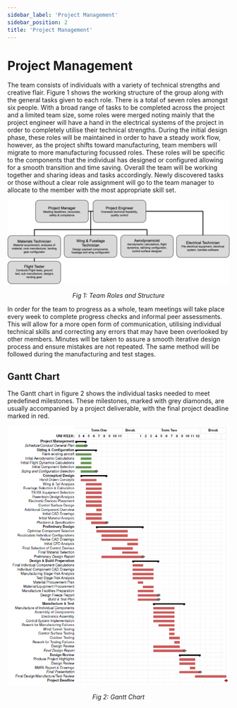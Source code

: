 ```yaml
---
sidebar_label: 'Project Management'
sidebar_position: 2
title: 'Project Management'
---
```


# Project Management
The team consists of individuals with a variety of technical strengths and creative flair. Figure 1 shows the working structure of the group along with the general tasks given to each role. There is a total of seven roles amongst six people. With a broad range of tasks to be completed across the project and a limited team size, some roles were merged noting mainly that the project engineer will have a hand in the electrical systems of the project in order to completely utilise their technical strengths. During the initial design phase, these roles will be maintained in order to have a steady work flow, however, as the project shifts toward manufacturing, team members will migrate to more manufacturing focussed roles. These roles will be specific to the components that the individual has designed or configured allowing for a smooth transition and time saving. Overall the team will be working together and sharing ideas and tasks accordingly. Newly discovered tasks or those without a clear role assignment will go to the team manager to allocate to the member with the most appropriate skill set.

![Team Roles and Structure](/img/intro/roles.png)<center><i>Fig 1: Team Roles and Structure</i></center>


In order for the team to progress as a whole, team meetings will take place every week to complete progress checks and informal peer assessments. This will allow for a more open form of communication, utilising individual technical skills and correcting any errors that may have been overlooked by other members. Minutes will be taken to assure a smooth iterative design process and ensure mistakes are not repeated. The same method will be followed during the manufacturing and test stages.

## Gantt Chart

The Gantt chart in figure 2 shows the individual tasks needed to meet predefined milestones. These milestones, marked with grey diamonds, are usually accompanied by a project deliverable, with the final project deadline marked in red.

![Gantt Chart](/img/intro/gantt.png)<center><i>Fig 2: Gantt Chart</i></center>